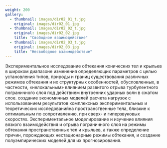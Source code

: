```yaml
---
weight: 200
gallery:
  - thumbnail: images/dir02_01_t.jpg
    original: images/dir02_01.jpg
  - thumbnail: images/dir02_02_t.jpg
    original: images/dir02_02.jpg
    title: "Свободное взаимодействие"
  - thumbnail: images/dir02_03_t.jpg
    original: images/dir02_03.jpg
    title: "Несвободное взаимодействие"
---
```


Экспериментальное исследование обтекания конических тел и крыльев в широком диапазоне изменения определяющих параметров с целью установления типов, природы и границ существования различных режимов обтекания и их структурных особенностей, обусловленных, в частности, «нелокальным» влиянием развитого отрыва турбулентного пограничного слоя под действием внутренних ударных волн в сжатом слое. создание экономичных моделей расчета нагрузок с использованием результатов комплексных экспериментальных и теоретических исследованийна пространственные тела, близкие к оптимальным по сопротивлению, при сверх- и гиперзвуковых скоростях. Экспериментальное моделирование и изучение влияния вязкого взаимодействия и отрыва пограничного слоя на режимы обтекания пространственных тел и крыльев, а также определение причин, порождающих нестационарные режимы обтекания, и создание полуэмпирических моделей для их прогнозирования.
